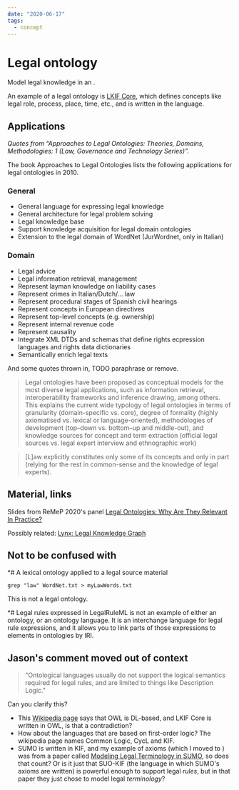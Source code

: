 ```yaml
---
date: "2020-06-17"
tags:
  - concept
---
```


# Legal ontology

Model legal knowledge in an <ontology>.

An example of a legal ontology is
[LKIF Core](https://github.com/RinkeHoekstra/lkif-core), which defines concepts like legal role, process, place, time, etc., and is written in the <owl> language.


## Applications

_Quotes from “Approaches to Legal Ontologies: Theories, Domains, Methodologies: 1 (Law, Governance and Technology Series)”._

The book Approaches to Legal Ontologies lists the following applications for legal ontologies in 2010.

### General

* General language for expressing legal knowledge
* General architecture for legal problem solving
* Legal knowledge base
* Support knowledge acquisition for legal domain ontologies
* Extension to the legal domain of WordNet (JurWordnet, only in Italian)

### Domain

* Legal advice
* Legal information retrieval, management
* Represent layman knowledge on liability cases
* Represent crimes in Italian/Dutch/… law
* Represent procedural stages of Spanish civil hearings
* Represent concepts in European directives
* Represent top-level concepts (e.g. ownership)
* Represent internal revenue code
* Represent causality
* Integrate XML DTDs and schemas that define rights ecpression languages and rights data dictionaries
* Semantically enrich legal texts

And some quotes thrown in, TODO paraphrase or remove.

> Legal ontologies have been proposed as conceptual models for the most diverse legal applications, such as information retrieval, interoperability frameworks and inference drawing, among others. This explains the current wide typology of legal ontologies in terms of granularity (domain-specific vs. core), degree of formality (highly axiomatised vs. lexical or language-oriented), methodologies of development (top–down vs. bottom–up and middle-out), and knowledge sources for concept and term extraction (official legal sources vs. legal expert interview and ethnographic work)

> [L]aw explicitly constitutes only some of its concepts and only in part (relying for the rest in common-sense and the knowledge of legal experts).


## Material, links
Slides from ReMeP 2020's panel [Legal Ontologies: Why Are They Relevant In Practice?](https://www.remep.net/materials-2020/)

Possibly related: [Lynx: Legal Knowledge Graph](http://www.lynx-project.eu/)



## Not to be confused with
	
*# A lexical ontology applied to a legal source material

`grep "law" WordNet.txt > myLawWords.txt`

This is not a legal ontology.


*# Legal rules expressed in <legalruleml>
LegalRuleML is not an example of either an ontology, or an ontology language. It is an interchange language for legal rule expressions, and it allows you to link parts of those expressions to elements in ontologies by IRI.

## Jason's comment moved out of context

> "Ontological languages usually do not support the logical semantics required for legal rules, and are limited to things like Description Logic."

Can you clarify this?

* This [Wikipedia page](https://en.wikipedia.org/wiki/Ontology_language#Classification_by_structure_(logic_type)) says that OWL is DL-based, and LKIF Core is written in OWL, is that a contradiction?
* How about the languages that are based on first-order logic? The wikipedia page names Common Logic, CycL and KIF.
* SUMO is written in KIF, and my example of axioms (which I moved to <ontology>) was from a paper called [Modeling Legal Terminology in SUMO](https://www.researchgate.net/publication/338937692_Modeling_Legal_Terminology_in_SUMO), so does that count? Or is it just that SUO-KIF (the language in which SUMO's axioms are written) is powerful enough to support legal _rules_, but in that paper they just chose to model legal _terminology_?
